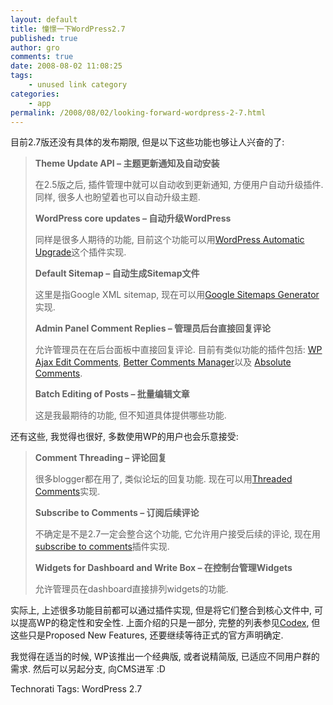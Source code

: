 ```yaml
---
layout: default
title: 憧憬一下WordPress2.7
published: true
author: gro
comments: true
date: 2008-08-02 11:08:25
tags:
    - unused link category
categories:
    - app
permalink: /2008/08/02/looking-forward-wordpress-2-7.html
---
```

目前2.7版还没有具体的发布期限, 但是以下这些功能也够让人兴奋的了:

> **Theme Update API &#8211; 主题更新通知及自动安装**
> 
> 在2.5版之后, 插件管理中就可以自动收到更新通知, 方便用户自动升级插件. 同样, 很多人也盼望着也可以自动升级主题.
> 
> **WordPress core updates &#8211; 自动升级WordPress**
> 
> 同样是很多人期待的功能, 目前这个功能可以用[WordPress Automatic Upgrade][1]这个插件实现.
> 
> **Default Sitemap &#8211; 自动生成Sitemap文件**
> 
> 这里是指Google XML sitemap, 现在可以用[Google Sitemaps Generator][2]实现.
> 
> **Admin Panel Comment Replies &#8211; 管理员后台直接回复评论**
> 
> 允许管理员在在后台面板中直接回复评论. 目前有类似功能的插件包括: [WP Ajax Edit Comments][3], [Better Comments Manager][4]以及 [Absolute Comments][5].
> 
> **Batch Editing of Posts &#8211; 批量编辑文章**
> 
> 这是我最期待的功能, 但不知道具体提供哪些功能.

还有这些, 我觉得也很好, 多数使用WP的用户也会乐意接受:

> **Comment Threading &#8211; 评论回复**
> 
> 很多blogger都在用了, 类似论坛的回复功能. 现在可以用[Threaded Comments][6]实现.
> 
> **Subscribe to Comments &#8211; 订阅后续评论**
> 
> 不确定是不是2.7一定会整合这个功能, 它允许用户接受后续的评论, 现在用[subscribe to comments][7]插件实现.
> 
> **Widgets for Dashboard and Write Box &#8211; 在控制台管理Widgets**
> 
> 允许管理员在dashboard直接排列widgets的功能.

实际上, 上述很多功能目前都可以通过插件实现, 但是将它们整合到核心文件中, 可以提高WP的稳定性和安全性. 上面介绍的只是一部分, 完整的列表参见[Codex][8], 但这些只是Proposed New Features, 还要继续等待正式的官方声明确定.

我觉得在适当的时候, WP该推出一个经典版, 或者说精简版, 已适应不同用户群的需求. 然后可以另起分支, 向CMS进军 :D


  Technorati Tags: WordPress 2.7




 [1]: http://techie-buzz.com/wordpress-plugins/wordpress-automatic-upgrade-12-release.html "WordPress Automatic Upgrade plugin"
 [2]: http://www.arnebrachhold.de/projects/wordpress-plugins/google-xml-sitemaps-generator/ "WordPress plugin - Google Sitemaps Generator"
 [3]: http://www.raproject.com/ajax-edit-comments/ "wp plugin - WP Ajax Edit Comments"
 [4]: http://techie-buzz.com/wordpress-plugins/better-comments-manager-just-got-better.html "wp plugin - Better Comments Manager"
 [5]: http://planetozh.com/blog/my-projects/absolute-comments-manager-instant-reply/ "wp plugin - Absolute Comments"
 [6]: http://meidell.dk/archives/2004/09/04/nested-comments/ "wp plugin - Threaded Comments"
 [7]: http://txfx.net/code/wordpress/subscribe-to-comments/ "wp plugin - subscribe to comments"
 [8]: http://codex.wordpress.org/Version_2.7 "wp 2.7 proposed new features"